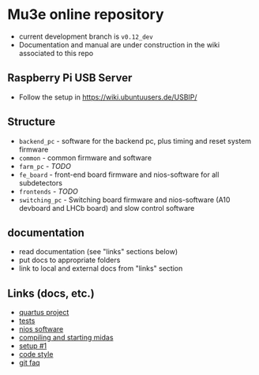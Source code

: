 # Mu3e online repository

- current development branch is `v0.12_dev`
- Documentation and manual are under construction in the wiki associated to this repo

## Raspberry Pi USB Server

- Follow the setup in https://wiki.ubuntuusers.de/USBIP/

## Structure

- `backend_pc` - software for the backend pc, plus timing and reset system firmware
- `common` - common firmware and software
- `farm_pc` - _TODO_
- `fe_board` - front-end board firmware and nios-software for all subdetectors
- `frontends` - _TODO_
- `switching_pc` - Switching board firmware and nios-software (A10 devboard and LHCb board) and slow control software

## documentation

- read documentation (see "links" sections below)
- put docs to appropriate folders
- link to local and external docs from "links" section

## Links (docs, etc.)

- [quartus project](docs/quartus.md)
- [tests](docs/tests.md)
- [nios software](docs/nios.md)
- [compiling and starting midas](docs/midas.md)
- [setup #1](docs/setup1.md)
- [code style](docs/style.md)
- [git faq](docs/git.md)
